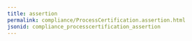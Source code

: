 ```yaml
---
title: assertion
permalink: compliance/ProcessCertification.assertion.html
jsonid: compliance_processcertification_assertion
---
```

